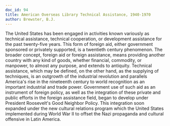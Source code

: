 ```yaml
---
doc_id: 94
title: American Overseas Library Technical Assistance, 1940-1970
author: Brewster, B.J.
---
```


The United States has been engaged in activities known
variously as technical assistance, technical cooperation, or
development assistance for the past twenty-five years.  This
form of foreign aid, either government sponsored or privately
supported, is a twentieth century phenomenon.  The broader
concept, foreign aid or foreign assistance, means providing 
another country with any kind of goods, whether financial,
commodity, or manpower, to almost any purpose, and
extends to antiquity.  Technical assistance, which may be
defined, on the other hand, as the supplying of techniques,
is an outgrowth of the industrial revolution and parallels
America's rise in the nineteenth century to world recognition
as an important industrial and trade power.  Government use
of such aid as an instrument of foreign policy, as well as
the integration of these private and public efforts in the foreign
assistance field, began to develop under President Roosevelt's
Good Neighbor Policy.  This integration soon expanded under
the new cultural relations program which the United
States implemented during World War II to offset the Nazi
propaganda and cultural offensive in Latin America.